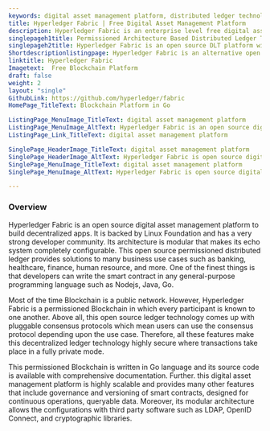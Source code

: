 ```yaml
---
keywords: digital asset management platform, distributed ledger technology, dlt platform, permissioned distributed ledger, decentralized ledger technology
title: Hyperledger Fabric | Free Digital Asset Management Platform
description: Hyperledger Fabric is an enterprise level free digital asset management platform. Its modular architecture offers utmost privacy, scalability, and flexibility.
singlepageh1title: Permissioned Architecture Based Distributed Ledger Technology
singlepageh2title: Hyperledger Fabric is an open source DLT platform with many great features such as Pluggable Consensus, Multi-language Smart Contract Support, and more.
Shortdescriptionlistingpage: Hyperledger Fabric is an alternative open source digital asset management platform. It comes up with permissioned distributed ledger capabilities along with many other powerful features.
linktitle: Hyperledger Fabric
Imagetext:  Free Blockchain Platform
draft: false
weight: 2
layout: "single"
GithubLink: https://github.com/hyperledger/fabric
HomePage_TitleText: Blockchain Platform in Go

ListingPage_MenuImage_TitleText: digital asset management platform
ListingPage_MenuImage_AltText: Hyperledger Fabric is an open source digital asset management platform
ListingPage_Link_TitleText: digital asset management platform

SinglePage_HeaderImage_TitleText: digital asset management platform
SinglePage_HeaderImage_AltText: Hyperledger Fabric is open source digital asset management platform
SinglePage_MenuImage_TitleText: digital asset management platform
SinglePage_MenuImage_AltText: Hyperledger Fabric is open source digital asset management platform

---
```

### **Overview**

Hyperledger Fabric is an open source digital asset management platform to build decentralized apps. It is backed by Linux Foundation and has a very strong developer community. Its architecture is modular that makes its echo system completely configurable. This open source permissioned distributed ledger provides solutions to many business use cases such as banking, healthcare, finance, human resource, and more. One of the finest things is that developers can write the smart contract in any general-purpose programming language such as Nodejs, Java, Go.

Most of the time Blockchain is a public network. However, Hyperledger Fabric is a permissioned Blockchain in which every participant is known to one another. Above all, this open source ledger technology comes up with pluggable consensus protocols which mean users can use the consensus protocol depending upon the use case. Therefore, all these features make this decentralized ledger technology highly secure where transactions take place in a fully private mode.

This permissioned Blockchain is written in Go language and its source code is available with comprehensive documentation. Further. this digital asset management platform is highly scalable and provides many other features that include governance and versioning of smart contracts, designed for continuous operations, queryable data. Moreover, its modular architecture allows the configurations with third party software such as LDAP, OpenID Connect, and cryptographic libraries.

<a class="anchor" id="requirements" name="requirements" style="font-size: 12.16px;"></a>
